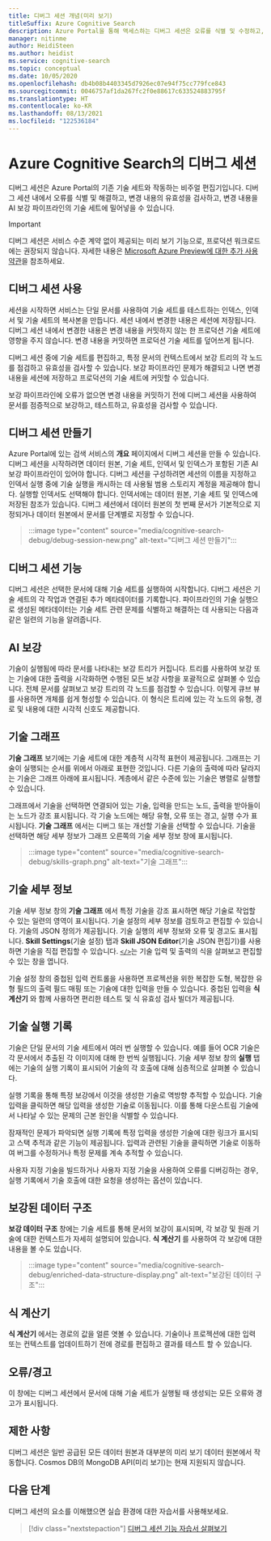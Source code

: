 ```yaml
---
title: 디버그 세션 개념(미리 보기)
titleSuffix: Azure Cognitive Search
description: Azure Portal을 통해 액세스하는 디버그 세션은 오류를 식별 및 수정하고, 변경 내용의 유효성을 검사하고, 변경 내용을 AI 보강 파이프라인의 기술 세트에 밀어넣을 수 있는 환경과 같은 IDE를 제공합니다. 디버그 세션은 미리 보기 상태입니다.
manager: nitinme
author: HeidiSteen
ms.author: heidist
ms.service: cognitive-search
ms.topic: conceptual
ms.date: 10/05/2020
ms.openlocfilehash: db4b08b4403345d7926ec07e94f75cc779fce843
ms.sourcegitcommit: 0046757af1da267fc2f0e88617c633524883795f
ms.translationtype: HT
ms.contentlocale: ko-KR
ms.lasthandoff: 08/13/2021
ms.locfileid: "122536184"
---
```

# <a name="debug-sessions-in-azure-cognitive-search"></a>Azure Cognitive Search의 디버그 세션

디버그 세션은 Azure Portal의 기존 기술 세트와 작동하는 비주얼 편집기입니다. 디버그 세션 내에서 오류를 식별 및 해결하고, 변경 내용의 유효성을 검사하고, 변경 내용을 AI 보강 파이프라인의 기술 세트에 밀어넣을 수 있습니다.

> [!Important]
> 디버그 세션은 서비스 수준 계약 없이 제공되는 미리 보기 기능으로, 프로덕션 워크로드에는 권장되지 않습니다. 자세한 내용은 [Microsoft Azure Preview에 대한 추가 사용 약관](https://azure.microsoft.com/support/legal/preview-supplemental-terms/)을 참조하세요.
>

## <a name="using-debug-sessions"></a>디버그 세션 사용

세션을 시작하면 서비스는 단일 문서를 사용하여 기술 세트를 테스트하는 인덱스, 인덱서 및 기술 세트의 복사본을 만듭니다. 세션 내에서 변경한 내용은 세션에 저장됩니다. 디버그 세션 내에서 변경한 내용은 변경 내용을 커밋하지 않는 한 프로덕션 기술 세트에 영향을 주지 않습니다. 변경 내용을 커밋하면 프로덕션 기술 세트를 덮어쓰게 됩니다.

디버그 세션 중에 기술 세트를 편집하고, 특정 문서의 컨텍스트에서 보강 트리의 각 노드를 점검하고 유효성을 검사할 수 있습니다. 보강 파이프라인 문제가 해결되고 나면 변경 내용을 세션에 저장하고 프로덕션의 기술 세트에 커밋할 수 있습니다. 

보강 파이프라인에 오류가 없으면 변경 내용을 커밋하기 전에 디버그 세션을 사용하여 문서를 점증적으로 보강하고, 테스트하고, 유효성을 검사할 수 있습니다.

## <a name="creating-a-debug-session"></a>디버그 세션 만들기

Azure Portal에 있는 검색 서비스의 **개요** 페이지에서 디버그 세션을 만들 수 있습니다. 디버그 세션을 시작하려면 데이터 원본, 기술 세트, 인덱서 및 인덱스가 포함된 기존 AI 보강 파이프라인이 있어야 합니다. 디버그 세션을 구성하려면 세션의 이름을 지정하고 인덱서 실행 중에 기술 실행을 캐시하는 데 사용될 범용 스토리지 계정을 제공해야 합니다. 실행할 인덱서도 선택해야 합니다. 인덱서에는 데이터 원본, 기술 세트 및 인덱스에 저장된 참조가 있습니다. 디버그 세션에서 데이터 원본의 첫 번째 문서가 기본적으로 지정되거나 데이터 원본에서 문서를 단계별로 지정할 수 있습니다.

> :::image type="content" source="media/cognitive-search-debug/debug-session-new.png" alt-text="디버그 세션 만들기":::

## <a name="debug-session-features"></a>디버그 세션 기능

디버그 세션은 선택한 문서에 대해 기술 세트를 실행하여 시작합니다. 디버그 세션은 기술 세트의 각 작업과 연결된 추가 메타데이터를 기록합니다. 파이프라인의 기술 실행으로 생성된 메타데이터는 기술 세트 관련 문제를 식별하고 해결하는 데 사용되는 다음과 같은 일련의 기능을 알려줍니다.

## <a name="ai-enrichments"></a>AI 보강

기술이 실행됨에 따라 문서를 나타내는 보강 트리가 커집니다. 트리를 사용하여 보강 또는 기술에 대한 출력을 시각화하면 수행된 모든 보강 사항을 포괄적으로 살펴볼 수 있습니다. 전체 문서를 살펴보고 보강 트리의 각 노드를 점검할 수 있습니다. 이렇게 큐브 뷰를 사용하면 개체를 쉽게 형성할 수 있습니다. 이 형식은 트리에 있는 각 노드의 유형, 경로 및 내용에 대한 시각적 신호도 제공합니다.

## <a name="skill-graph"></a>기술 그래프

**기술 그래프** 보기에는 기술 세트에 대한 계층적 시각적 표현이 제공됩니다. 그래프는 기술이 실행되는 순서를 위에서 아래로 표현한 것입니다. 다른 기술의 출력에 따라 달라지는 기술은 그래프 아래에 표시됩니다. 계층에서 같은 수준에 있는 기술은 병렬로 실행할 수 있습니다. 

그래프에서 기술을 선택하면 연결되어 있는 기술, 입력을 만드는 노드, 출력을 받아들이는 노드가 강조 표시됩니다. 각 기술 노드에는 해당 유형, 오류 또는 경고, 실행 수가 표시됩니다. **기술 그래프** 에서는 디버그 또는 개선할 기술을 선택할 수 있습니다. 기술을 선택하면 해당 세부 정보가 그래프 오른쪽의 기술 세부 정보 창에 표시됩니다.

> :::image type="content" source="media/cognitive-search-debug/skills-graph.png" alt-text="기술 그래프":::

## <a name="skill-details"></a>기술 세부 정보

기술 세부 정보 창의 **기술 그래프** 에서 특정 기술을 강조 표시하면 해당 기술로 작업할 수 있는 일련의 영역이 표시됩니다. 기술 설정의 세부 정보를 검토하고 편집할 수 있습니다. 기술의 JSON 정의가 제공됩니다. 기술 실행의 세부 정보와 오류 및 경고도 표시됩니다. **Skill Settings**(기술 설정) 탭과 **Skill JSON Editor**(기술 JSON 편집기)를 사용하면 기술을 직접 편집할 수 있습니다. [`</>`](#expression-evaluator)는 기술 입력 및 출력의 식을 살펴보고 편집할 수 있는 창을 엽니다.

기술 설정 창의 중첩된 입력 컨트롤을 사용하면 프로젝션을 위한 복잡한 도형, 복잡한 유형 필드의 출력 필드 매핑 또는 기술에 대한 입력을 만들 수 있습니다. 중첩된 입력을 **식 계산기** 와 함께 사용하면 편리한 테스트 및 식 유효성 검사 빌더가 제공됩니다.

## <a name="skill-execution-history"></a>기술 실행 기록

기술은 단일 문서의 기술 세트에서 여러 번 실행할 수 있습니다. 예를 들어 OCR 기술은 각 문서에서 추출된 각 이미지에 대해 한 번씩 실행됩니다. 기술 세부 정보 창의 **실행** 탭에는 기술의 실행 기록이 표시되어 기술의 각 호출에 대해 심층적으로 살펴볼 수 있습니다. 

실행 기록을 통해 특정 보강에서 이것을 생성한 기술로 역방향 추적할 수 있습니다. 기술 입력을 클릭하면 해당 입력을 생성한 기술로 이동됩니다. 이를 통해 다운스트림 기술에서 나타날 수 있는 문제의 근본 원인을 식별할 수 있습니다. 

잠재적인 문제가 파악되면 실행 기록에 특정 입력을 생성한 기술에 대한 링크가 표시되고 스택 추적과 같은 기능이 제공됩니다. 입력과 관련된 기술을 클릭하면 기술로 이동하여 버그를 수정하거나 특정 문제를 계속 추적할 수 있습니다.

사용자 지정 기술을 빌드하거나 사용자 지정 기술을 사용하여 오류를 디버깅하는 경우, 실행 기록에서 기술 호출에 대한 요청을 생성하는 옵션이 있습니다.

## <a name="enriched-data-structure"></a>보강된 데이터 구조

**보강 데이터 구조** 창에는 기술 세트를 통해 문서의 보강이 표시되며, 각 보강 및 원래 기술에 대한 컨텍스트가 자세히 설명되어 있습니다. **식 계산기** 를 사용하여 각 보강에 대한 내용을 볼 수도 있습니다.

> :::image type="content" source="media/cognitive-search-debug/enriched-data-structure-display.png" alt-text="보강된 데이터 구조":::

## <a name="expression-evaluator"></a>식 계산기

**식 계산기** 에서는 경로의 값을 얼른 엿볼 수 있습니다. 기술이나 프로젝션에 대한 입력 또는 컨텍스트를 업데이트하기 전에 경로를 편집하고 결과를 테스트 할 수 있습니다.

## <a name="errorswarnings"></a>오류/경고

이 창에는 디버그 세션에서 문서에 대해 기술 세트가 실행될 때 생성되는 모든 오류와 경고가 표시됩니다.

## <a name="limitations"></a>제한 사항

디버그 세션은 일반 공급된 모든 데이터 원본과 대부분의 미리 보기 데이터 원본에서 작동합니다. Cosmos DB의 MongoDB API(미리 보기)는 현재 지원되지 않습니다.

## <a name="next-steps"></a>다음 단계

디버그 세션의 요소를 이해했으면 실습 환경에 대한 자습서를 사용해보세요.

> [!div class="nextstepaction"]
> [디버그 세션 기능 자습서 살펴보기](./cognitive-search-tutorial-debug-sessions.md)
